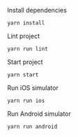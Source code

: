 Install dependencies

```
yarn install
```

Lint project

```
yarn run lint
```

Start project

```
yarn start
```

Run iOS simulator

```
yarn run ios
```

Run Android simulator

```
yarn run android
```
